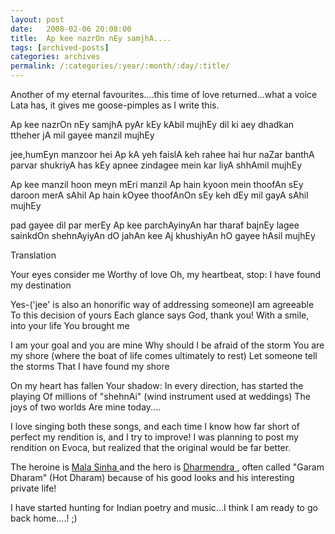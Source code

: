 ```yaml
---
layout: post
date:	2008-02-06 20:08:00
title:  Ap kee nazrOn nEy samjhA....
tags: [archived-posts]
categories: archives
permalink: /:categories/:year/:month/:day/:title/
---
```

Another of my eternal favourites....this time of love returned...what a voice Lata has, it gives me goose-pimples as I write this.

<param name="movie" value="http://www.youtube.com/v/gdB9j-G8eBM&amp;rel=1"></param><param name="wmode" value="transparent"></param><lj-embed id="15" /></object>



Ap kee nazrOn nEy samjhA
pyAr kEy kAbil mujhEy
dil ki aey dhadkan ttheher jA
mil gayee manzil mujhEy


jee,humEyn manzoor hei
Ap kA yeh faislA
keh rahee hai hur naZar
banthA parvar shukriyA
has kEy apnee zindagee mein
kar liyA shhAmil mujhEy



Ap kee manzil hoon meyn
mEri manzil Ap hain
kyoon mein thoofAn sEy daroon
merA sAhil Ap hain
kOyee thoofAnOn sEy keh dEy
mil gayA sAhil mujhEy


pad gayee dil par merEy
Ap kee parchAyinyAn
har tharaf bajnEy lagee
sainkdOn shehnAyiyAn
dO jahAn kee Aj khushiyAn hO gayee hAsil mujhEy


Translation

Your eyes consider me
Worthy of love
Oh, my heartbeat, stop:
I have found my destination


Yes-('jee' is also an honorific way of addressing someone)I am agreeable
To this decision of yours
Each glance says
God, thank you!
With a smile, into your life
You brought me

I am your goal
and you are mine
Why should I be afraid of the storm 
You are my shore (where the boat of life comes ultimately to rest)
Let someone tell the storms
That I have found my shore


On my heart has fallen
Your shadow:
In every direction, has started the playing 
Of millions of "shehnAi" (wind instrument used at weddings)
The joys of two worlds
Are mine today....



I love singing both these songs, and each time I know how far short of perfect my rendition is, and I try to improve! I was planning to post my rendition on Evoca, but realized that the original would be far better.


The heroine is <a href="http://en.wikipedia.org/wiki/Mala_Sinha"> Mala Sinha </a> and the hero is <a href="http://en.wikipedia.org/wiki/Dharmendra">  Dharmendra </a>, often called "Garam Dharam" (Hot Dharam) because of his good looks and his interesting private life!

I have started hunting for Indian poetry and music...I think I am ready to go back home....! ;)
